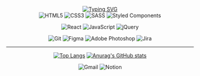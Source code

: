 <div align="center" >

[![Typing SVG](https://readme-typing-svg.demolab.com?font=Noto+Sans&weight=600&size=22&pause=10000000&color=57bcda&width=435&lines=Tech+Stack)](https://git.io/typing-svg)<br>
![HTML5](https://img.shields.io/badge/html5-%23E34F26.svg?style=for-the-badge&logo=html5&logoColor=white&color=323330)
![CSS3](https://img.shields.io/badge/css3-%231572B6.svg?style=for-the-badge&logo=css3&logoColor=white&color=323330)
![SASS](https://img.shields.io/badge/SASS-hotpink.svg?style=for-the-badge&logo=SASS&logoColor=white&color=323330)
![Styled Components](https://img.shields.io/badge/styled--components-DB7093?style=for-the-badge&logo=styled-components&logoColor=white&color=323330)

![React](https://img.shields.io/badge/react-%2320232a.svg?style=for-the-badge&logo=react&logoColor=white&color=323330)
![JavaScript](https://img.shields.io/badge/javascript-%23323330.svg?style=for-the-badge&logo=javascript&logoColor=white&color=323330)
![jQuery](https://img.shields.io/badge/jquery-%230769AD.svg?style=for-the-badge&logo=jquery&logoColor=white&color=323330)

![Git](https://img.shields.io/badge/git-%23F05033.svg?style=for-the-badge&logo=git&logoColor=white&color=323330)
![Figma](https://img.shields.io/badge/figma-%23F24E1E.svg?style=for-the-badge&logo=figma&logoColor=white&color=323330)
![Adobe Photoshop](https://img.shields.io/badge/adobe%20photoshop-%2331A8FF.svg?style=for-the-badge&logo=adobe%20photoshop&logoColor=white&color=323330)
![Jira](https://img.shields.io/badge/jira-%230A0FFF.svg?style=for-the-badge&logo=jira&logoColor=white&color=323330)

<hr>



[![Top Langs](https://github-readme-stats.vercel.app/api/top-langs/?username=juhyee&layout=compact&theme=react)](https://github.com/juhyee/github-readme-stats)
[![Anurag's GitHub stats](https://github-readme-stats.vercel.app/api?username=juhyee&theme=react&show_icons=true&hide=contribs&line_height=24)](https://github.com/juhyee/github-readme-stats)

                      
![Gmail](https://img.shields.io/badge/Gmail-D14836?style=for-the-badge&logo=gmail&logoColor=white)
![Notion](https://img.shields.io/badge/Notion-%23000000.svg?style=for-the-badge&logo=notion&logoColor=white)

</div>
